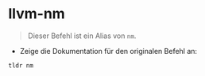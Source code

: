 # llvm-nm

> Dieser Befehl ist ein Alias von `nm`.

- Zeige die Dokumentation für den originalen Befehl an:

`tldr nm`
